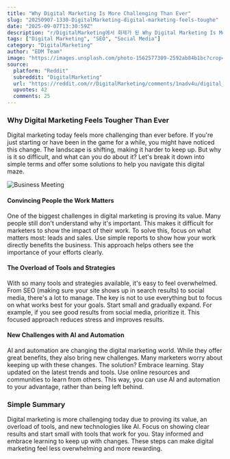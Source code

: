 ```yaml
---
title: "Why Digital Marketing Is More Challenging Than Ever"
slug: "20250907-1330-DigitalMarketing-digital-marketing-feels-toughe"
date: "2025-09-07T13:30:59Z"
description: "r/DigitalMarketing에서 화제가 된 Why Digital Marketing Is More Challenging Than Ever에 대한 깊이 있는 분석과 인사이트"
tags: ["Digital Marketing", "SEO", "Social Media"]
category: "DigitalMarketing"
author: "EDM Team"
image: "https://images.unsplash.com/photo-1562577309-2592ab84b1bc?crop=entropy&cs=tinysrgb&fit=max&fm=jpg&ixid=M3w3OTU0NDF8MHwxfHNlYXJjaHw3fHxkaWdpdGFsJTIwbWFya2V0aW5nfGVufDF8MHx8fDE3NTcyNTE4NDh8MA&ixlib=rb-4.1.0&q=80&w=1080"
source:
  platform: "Reddit"
  subreddit: "DigitalMarketing"
  url: "https://reddit.com/r/DigitalMarketing/comments/1nadv4u/digital_marketing_feels_tougher_than_ever/"
  upvotes: 42
  comments: 25
---
```


### Why Digital Marketing Feels Tougher Than Ever

Digital marketing today feels more challenging than ever before. If you're just starting or have been in the game for a while, you might have noticed this change. The landscape is shifting, making it harder to keep up. But why is it so difficult, and what can you do about it? Let's break it down into simple terms and offer some solutions to help you navigate this digital maze.

![Business Meeting](https://images.unsplash.com/photo-1603201667230-bd139210db18?crop=entropy&cs=tinysrgb&fit=max&fm=jpg&ixid=M3w3OTU0NDF8MHwxfHNlYXJjaHw0MXx8YnVzaW5lc3MlMjBtZWV0aW5nfGVufDF8MHx8fDE3NTcyNTE4NDl8MA&ixlib=rb-4.1.0&q=80&w=1080)

#### Convincing People the Work Matters

One of the biggest challenges in digital marketing is proving its value. Many people still don't understand why it's important. This makes it difficult for marketers to show the impact of their work. To solve this, focus on what matters most: leads and sales. Use simple reports to show how your work directly benefits the business. This approach helps others see the importance of your efforts clearly.

#### The Overload of Tools and Strategies

With so many tools and strategies available, it's easy to feel overwhelmed. From SEO (making sure your site shows up in search results) to social media, there's a lot to manage. The key is not to use everything but to focus on what works best for your goals. Start small and gradually expand. For example, if you see good results from social media, prioritize it. This focused approach reduces stress and improves results.

#### New Challenges with AI and Automation

AI and automation are changing the digital marketing world. While they offer great benefits, they also bring new challenges. Many marketers worry about keeping up with these changes. The solution? Embrace learning. Stay updated on the latest trends and tools. Use online resources and communities to learn from others. This way, you can use AI and automation to your advantage, rather than being left behind.

### Simple Summary

Digital marketing is more challenging today due to proving its value, an overload of tools, and new technologies like AI. Focus on showing clear results and start small with tools that work for you. Stay informed and embrace learning to keep up with changes. These steps can make digital marketing feel less overwhelming and more rewarding.
